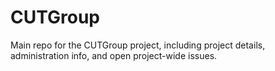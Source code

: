 # CUTGroup
Main repo for the CUTGroup project, including project details, administration info, and open project-wide issues.
